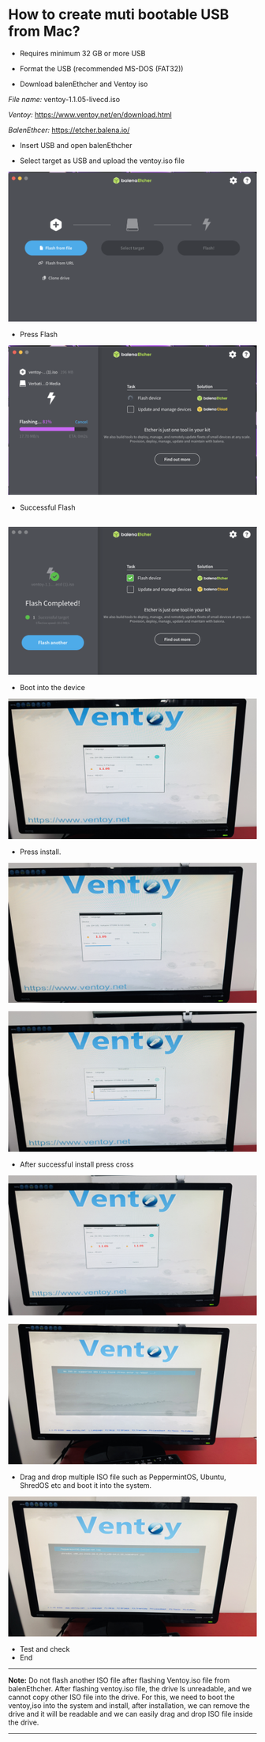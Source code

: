 # How to create muti bootable USB from Mac?

-	Requires minimum 32 GB or more USB
  
-	Format the USB (recommended MS-DOS (FAT32))
  
-	Download balenEthcher and Ventoy iso
  
*File name:* ventoy-1.1.05-livecd.iso

*Ventoy:* https://www.ventoy.net/en/download.html

*BalenEthcer:* https://etcher.balena.io/

-	Insert USB and open balenEthcher
 
-	Select target as USB and upload the ventoy.iso file

  
  ![Open_BalenaEthcer](Images/Open_BalenaEthcer.png)


-	Press Flash
  
  ![Flash](Images/Flash.png)

 
-	Successful Flash
 
   ![Flash_completed](Images/Flash_completed.png)


-	Boot into the device

   ![Boot_Ventoy](Images/Boot_Ventoy.jpg)


-	Press install.
 
  ![Install_Package](Images/Install_Package.jpg)
  

  ![Succefully_installed](Images/Succefully_installed.jpg)
 

-	After successful install press cross
  
 
  ![Close_Ventoy](Images/Close_Ventoy.jpg)

  

  ![no_ISO](Images/no_ISO.jpg)



-	Drag and drop multiple ISO file such as PeppermintOS, Ubuntu, ShredOS etc and boot it into the system.

  ![Successfully_installed_ISO](Images/Successfully_installed_ISO.jpg)

 
-	Test and check
-	End

---
  
**Note:** Do not flash another ISO file after flashing Ventoy.iso file from balenEthcher. After flashing ventoy.iso file, the drive Is unreadable, and we cannot copy other ISO file into the drive. For this, we need to boot the ventoy,iso into the system and install, after installation, we can remove the drive and it will be readable and we can easily drag and drop ISO file inside the drive.

---
